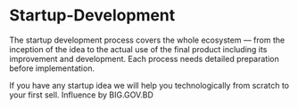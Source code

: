 # Startup-Development
The startup development process covers the whole ecosystem — from the inception of the idea to the actual use of the final product including its improvement and development. Each process needs detailed preparation before implementation.

If you have any startup idea we will help you technologically from scratch to your first sell. Influence by BIG.GOV.BD
